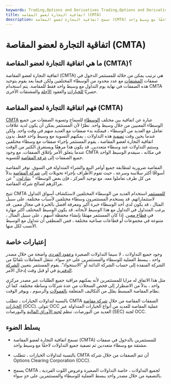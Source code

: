 ```yaml
---
keywords: Trading,Options and Derivatives Trading,Options and Derivatives
title: اتفاقية التجارة لعضو المقاصة (CMTA)
description: تسمح اتفاقية التجارة لعضو المقاصة (CMTA) للمستثمرين بالدخول في صفقات مشتقة مع وسطاء متعددين ثم مسح جميع التداولات لاحقًا مع وسيط واحد.
---
```


# اتفاقية التجارة لعضو المقاصة (CMTA)
## ما هي اتفاقية التجارة لعضو المقاصة (CMTA)؟

اتفاقية التجارة لعضو المقاصة (CMTA) هي ترتيب يمكن من خلاله للمستثمر الدخول في صفقات [المشتقات](/derivative) مع عدد محدود من الوسطاء المختلفين ولكن فيما بعد يقوم بتوحيد هذه الصفقات في نهاية يوم التداول مع وسيط واحد فقط للمقاصة. يتم استخدام CMTA حصريًا [للخيارات](/option) والعقود [الآجلة](/futures) والمشتقات الأخرى.

## فهم اتفاقية التجارة لعضو المقاصة (CMTA)

[CMTA](/broker) عبارة عن اتفاقية بين مختلف [الوسطاء](/broker) للسماح وتسوية الصفقات من جميع الوسطاء المعنيين من خلال وسيط واحد. نظرًا لأن المستثمر يمكن أن يكون لديه علاقات تعامل مع العديد من الوسطاء ، فيمكنه بدء صفقات مع العديد منهم في وقت واحد. ولكن عندما يحين وقت [تصفية](/clearing) هذه التداولات ، يمكنهم التسوية مع وسيط واحد فقط. بدون اتفاقية التجارة لعضو المقاصة ، يقوم المستثمر بإجراء صفقات مع وسطاء مختلفين وستتم التداولات عند وسطاء متعددين. قد يكون هذا مرهقًا ويستغرق الكثير من الوقت عندما يتعلق الأمر بإغلاق الصفقات. مع وجود CMTA في مكانه ، سيقدم الوسيط الواحد جميع الصفقات إلى [غرفة المقاصة](/clearinghouse) للتسوية.

المقاصة ضرورية لمطابقة جميع أوامر البيع والشراء المتداولة في السوق. توفر المقاصة أسواقًا أكثر سلاسة وسرعة ، حيث تقوم الأطراف بإجراء تحويلات إلى [شركة المقاصة](/clearingcorporation) بدلاً من كل طرف تعاملوا معه. مع توحيد المركز ، فإن بعض الوسطاء " [يتنازلون](/giveup) " عن مراكزهم لصالح شركة المقاصة.

تتيح CMTA [للمستثمر](/investor) استخدام العديد من الوسطاء المختلفين لاستكشاف أسواق التداول لاستثماراتهم. قد يستخدم المستثمرون وسطاء مختلفين لأسباب مختلفة. على سبيل المثال ، قد يكون لدى أحد الوسطاء خبرة أكبر ومعرفة أفضل بالخبرة في مجال معين. قد يرغب المتداول في التداول مع هذا الوسيط لأبحاثه. قد يكون الوسيط المختلف أكثر مهارة في [قطاع معين](/sector). إذا كان المستثمر مهتمًا بإنشاء محفظة أسهم ، على سبيل المثال ، متنوعة في مجموعات أو قطاعات صناعية مختلفة ، فمن المنطقي أن تتداول مع الوسيط الأنسب لكل منها.

## إعتبارات خاصة

وجود جميع التداولات ، لا سيما التداولات الصغيرة [وعقود الفردي](/oddlot) واضحة من خلال مصدر واحد ، يبسط العملية للوسطاء والمستثمرين على حدٍ سواء. تنتقل المعاملات تلقائيًا من الشركة المنفذة إلى حساب الشركة الدائنة أو "الاستحواذ". يقوم المستثمر بتعيين [الشركة الدفترية](/carryingbroker) في أو قبل وقت إدخال الأمر.

مثل هذا الاتفاق له مزايا للمستثمرين لأنه يمكنهم مراقبة جميع الطلبات عبر مصدر مركزي واحد ، بدلاً من الاضطرار إلى فحص السجلات من عدة شركات وساطة مختلفة. كما أن نظام المقاصة المبسط يقلل من التكاليف المتعلقة [بالعمولات](/commission) والرسوم ، ويوفر الوقت.

بالنسبة لتداولات الخيارات ، تتطلب CMTA الصفقات المقاصة من خلال [شركة مقاصة الخيارات](/occ) (OCC). تتولى OCC عملية المقاصة للعديد من أنواع الخيارات المتداولة عبر العديد من البورصات. تنظم [لجنة الأوراق المالية](/sec) والبورصات (SEC) لجنة OCC.

## يسلط الضوء

- تسمح اتفاقية التجارة لعضو المقاصة (CMTA) للمستثمرين بالدخول في صفقات مشتقة مع وسطاء متعددين ثم تصفية جميع التداولات لاحقًا مع وسيط واحد.

- بالنسبة لتداولات الخيارات ، تتطلب CMTA أن تتم الصفقات من خلال شركة Options Clearing Corporation (OCC).

- يسمح CMTA لجميع التداولات ، خاصة التداولات الصغيرة وعروض اللوت الفردية ، بالتصفية من خلال مصدر واحد يبسط العملية للوسطاء والمستثمرين على حدٍ سواء.

